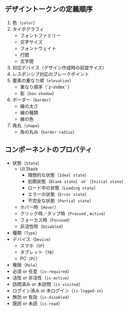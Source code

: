 ## デザイントークンの定義順序

1. 色（`color`）
2. タイポグラフィ
	- フォントファミリー
	- 文字サイズ
	- フォントウェイト
	- 行間
	- 文字間
3. 対応デバイス（デザイン作成時の前提サイズ）
4. レスポンシブ対応のブレークポイント
5. 要素の重なり順（`elevation`）
	- 重なり順序（`z-index``）
	- 影（`box-shadow`）
6. ボーダー（`border`）
	- 線の太さ
	- 線の種類
	- 線の色
7. 角丸（`shape`）
	- 角の丸み（`border-radius`）

## コンポーネントのプロパティ
- 状態（`State`）
	- UI Stack
		- 理想的な状態（`Ideal state`）
		- 初期状態（`Blank state`） or （`Initial state`）
		- ロード中の状態（`Loading state`）
		- エラーの状態（`Error state`）
		- 不完全な状態（`Partial state`）
	- ホバー時（`Hover`）
	- クリック時／タップ時（`Pressed` , `Active`）
	- フォーカス時（`Focused`）
	- 非活性時（`Disabled`）
- 種類（`Type`）
- デバイス（`Device`）
	- スマホ（`SP`）
	- タブレット（`TB`）
	- PC（`PC`）
- 権限（`Role`）
- 必須 or 任意（`is-required`）
- 活性 or 非活性（`is-active`）
- 訪問済み or 未訪問（`is-visited`）
- ログイン済み or 未ログイン（`is-logged-in`）
- 無効 or 有効（`is-disabled`）
- 既読 or 未読（`is-read`）



